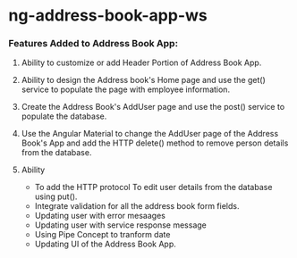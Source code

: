 # ng-address-book-app-ws

### Features Added to Address Book App:

1. Ability to customize or add Header Portion of Address Book App.

2. Ability to design the Address book's Home page and
   use the get() service to populate the page with employee information.
   
3. Create the Address Book's AddUser page and use the post()
   service to populate the database.
   
4. Use the Angular Material to change the AddUser page of the Address Book's App
   and add the HTTP delete() method to remove person details from the database.
   
5. Ability
      * To add the HTTP protocol To edit user details from the database using put().
      * Integrate validation for all the address book form fields.
      * Updating user with error mesaages
      * Updating user with service response message
      * Using Pipe Concept to tranform date
      * Updating UI of the Address Book App.

























